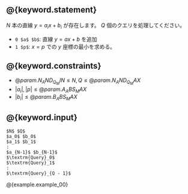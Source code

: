 ## @{keyword.statement}
$N$ 本の直線 $y = a_i x + b_i$ が存在します。 $Q$ 個のクエリを処理してください。

- `0 $a$ $b$`: 直線 $y = ax + b$ を追加
- `1 $p$`: $x = p$ での $y$ 座標の最小を求める。

## @{keyword.constraints}

- $@{param.N_AND_Q_MIN} \leq N, Q \leq @{param.N_AND_Q_MAX}$
- $|a_i|, |p| \leq @{param.A_ABS_MAX}$
- $|b_i| \leq @{param.B_ABS_MAX}$

## @{keyword.input}

~~~
$N$ $Q$
$a_0$ $b_0$
$a_1$ $b_1$
:
$a_{N-1}$ $b_{N-1}$
$\textrm{Query}_0$
$\textrm{Query}_1$
:
$\textrm{Query}_{Q - 1}$
~~~

@{example.example_00}
